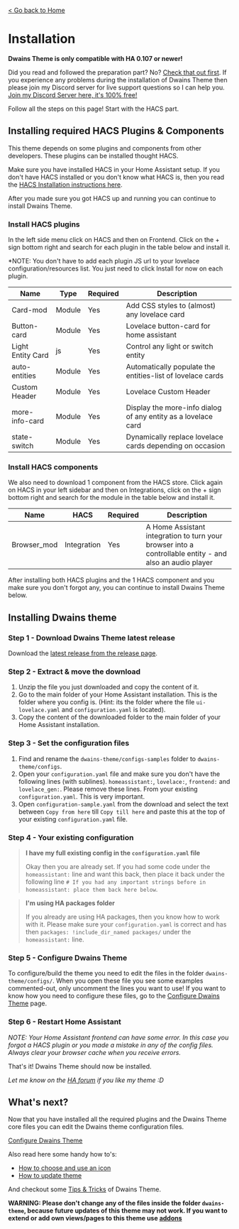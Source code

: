 [< Go back to Home](../index.md)

# Installation
**Dwains Theme is only compatible with HA 0.107 or newer!**

Did you read and followed the preparation part? No? [Check that out first](preparations.md). If you experience any problems during the installation of Dwains Theme then please join my Discord server for live support questions so I can help you. [Join my Discord Server here, it's 100% free!](https://discord.gg/7yt64uX)


Follow all the steps on this page! Start with the HACS part.

## Installing required HACS Plugins & Components
This theme depends on some plugins and components from other developers. These plugins can be installed thought HACS.

Make sure you have installed HACS in your Home Assistant setup. If you don't have HACS installed or you don't know what HACS is, then you read the [HACS Installation instructions here](https://hacs.xyz/docs/installation/manual).

After you made sure you got HACS up and running you can continue to install Dwains Theme.

### Install HACS plugins

In the left side menu click on HACS and then on Frontend. Click on the + sign bottom right and search for each plugin in the table below and install it.

*NOTE: You don't have to add each plugin JS url to your lovelace configuration/resources list. You just need to click Install for now on each plugin.

| Name | Type | Required | Description |
|----------------------------------|--------|----------|---------------------------------------------------------------------------------------------------------------------------------------------------------------------------------------------------------|
| Card-mod | Module | Yes | Add CSS styles to (almost) any lovelace card |
| Button-card | Module | Yes | Lovelace button-card for home assistant |
| Light Entity Card | js | Yes | Control any light or switch entity |
| auto-entities | Module | Yes | Automatically populate the entities-list of lovelace cards |
| Custom Header | Module | Yes | Lovelace Custom Header |
| more-info-card | Module | Yes | Display the more-info dialog of any entity as a lovelace card |
| state-switch | Module | Yes | Dynamically replace lovelace cards depending on occasion |

### Install HACS components

We also need to download 1 component from the HACS store. Click again on HACS in your left sidebar and then on Integrations, click on the + sign bottom right and search for the module in the table below and install it.

| Name | HACS | Required | Description |
|-------------|-------------|----------|---------------------------------------------------------------------------------------------------------|
| Browser_mod | Integration | Yes | A Home Assistant integration to turn your browser into a controllable entity - and also an audio player |

After installing both HACS plugins and the 1 HACS component and you make sure you don't forgot any, you can continue to install Dwains Theme below.


## Installing Dwains theme

### Step 1 - Download Dwains Theme latest release
Download the [latest release from the release page](https://github.com/dwainscheeren/lovelace-dwains-theme/releases).

### Step 2 - Extract & move the download

1. Unzip the file you just downloaded and copy the content of it. 
2. Go to the main folder of your Home Assistant installation. This is the folder where you config is. (Hint: its the folder where the file `ui-lovelace.yaml` and `configuration.yaml` is located).
3. Copy the content of the downloaded folder to the main folder of your Home Assistant installation.

### Step 3 - Set the configuration files

1. Find and rename the `dwains-theme/configs-samples` folder to `dwains-theme/configs`.
2. Open your `configuration.yaml` file and make sure you don't have the following lines (with sublines). `homeassistant:`, `lovelace:`, `frontend:` and `lovelace_gen:`. Please remove these lines. From your existing `configuration.yaml`. This is very important.
3. Open `configuration-sample.yaml` from the download and select the text between `Copy from here` till `Copy till here` and paste this at the top of your existing `configuration.yaml` file.

### Step 4 - Your existing configuration

>**I have my full existing config in the `configuration.yaml` file**
>
>Okay then you are already set. If you had some code under the `homeassistant:` line and want this back, then place it back under the following line `# If you had any important strings before in homeassistant: place them back here below`.

>**I'm using HA packages folder**
>
> If you already are using HA packages, then you know how to work with it. Please make sure your `configuration.yaml` is correct and has then `packages: !include_dir_named packages/` under the `homeassistant:` line.

### Step 5 - Configure Dwains Theme

To configure/build the theme you need to edit the files in the folder `dwains-theme/configs/`. When you open these file you see some examples commented-out, only uncomment the lines you want to use! If you want to know how you need to configure these files, go to the [Configure Dwains Theme](../configuration/index.md) page.

### Step 6 - Restart Home Assistant

*NOTE: Your Home Assistant frontend can have some error. In this case you forgot a HACS plugin or you made a mistake in any of the config files. Always clear your browser cache when you receive errors.*

That's it! Dwains Theme should now be installed.

*Let me know on the [HA forum](https://community.home-assistant.io/t/dwains-theme-an-auto-generating-lovelace-ui-theme/168593?u=dwains) if you like my theme :D*

## What's next?
Now that you have installed all the required plugins and the Dwains Theme core files you can edit the Dwains theme configuration files.

[Configure Dwains Theme](../configuration/index.md)

Also read here some handy how to's:
* [How to choose and use an icon](../how-tos/how-to-choose-icon.md)
* [How to update theme](../information/update.md)

And checkout some [Tips & Tricks](../information/tips-and-tricks.md) of Dwains Theme.

**WARNING: Please don't change any of the files inside the folder `dwains-theme`, because future updates of this theme may not work. If you want to extend or add own views/pages to this theme use [addons](../addons/index.md)**